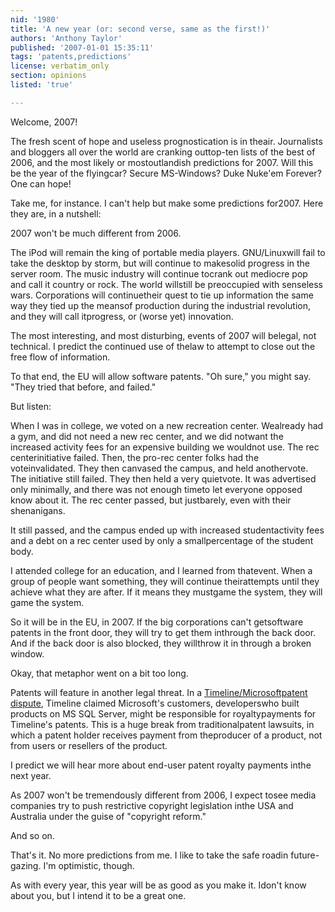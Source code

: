 ```yaml
---
nid: '1980'
title: 'A new year (or: second verse, same as the first!)'
authors: 'Anthony Taylor'
published: '2007-01-01 15:35:11'
tags: 'patents,predictions'
license: verbatim_only
section: opinions
listed: 'true'

---
```

Welcome, 2007!

The fresh scent of hope and useless prognostication is in theair. Journalists and bloggers all over the world are cranking outtop-ten lists of the best of 2006, and the most likely or mostoutlandish predictions for 2007. Will this be the year of the flyingcar? Secure MS-Windows? Duke Nuke'em Forever? One can hope!


<!--break-->


Take me, for instance. I can't help but make some predictions for2007. Here they are, in a nutshell:

2007 won't be much different from 2006.

The iPod will remain the king of portable media players. GNU/Linuxwill fail to take the desktop by storm, but will continue to makesolid progress in the server room. The music industry will continue tocrank out mediocre pop and call it country or rock. The world willstill be preoccupied with senseless wars. Corporations will continuetheir quest to tie up information the same way they tied up the meansof production during the industrial revolution, and they will call itprogress, or (worse yet) innovation.

The most interesting, and most disturbing, events of 2007 will belegal, not technical. I predict the continued use of thelaw to attempt to close out the free flow of information. 

To that end, the EU will allow software patents. "Oh sure," you might say. "They tried that before, and failed."

But listen:

When I was in college, we voted on a new recreation center. Wealready had a gym, and did not need a new rec center, and we did notwant the increased activity fees for an expensive building we wouldnot use. The rec centerinitiative failed. Then, the pro-rec center folks had the voteinvalidated. They then canvased the campus, and held anothervote. The initiative still failed. They then held a very quietvote. It was advertised only minimally, and there was not enough timeto let everyone opposed know about it. The rec center passed, but justbarely, even with their shenanigans.

It still passed, and the campus ended up with increased studentactivity fees and a debt on a rec center used by only a smallpercentage of the student body.

I attended college for an education, and I learned from thatevent. When a group of people want something, they will continue theirattempts until they achieve what they are after. If it means they mustgame the system, they will game the system.

So it will be in the EU, in 2007. If the big corporations can't getsoftware patents in the front door, they will try to get them inthrough the back door. And if the back door is also blocked, they willthrow it in through a broken window.

Okay, that metaphor went on a bit too long.

Patents will feature in another legal threat. In a [Timeline/Microsoftpatent dispute](http://www.theregister.co.uk/2003/02/20/sql_server_developers_face_huge/), Timeline claimed Microsoft's customers, developerswho built products on MS SQL Server, might be responsible for royaltypayments for Timeline's patents. This is a huge break from traditionalpatent lawsuits, in which a patent holder receives payment from theproducer of a product, not from users or resellers of the product.

I predict we will hear more about end-user patent royalty payments inthe next year.

As 2007 won't be tremendously different from 2006, I expect tosee media companies try to push restrictive copyright legislation inthe USA and Australia under the guise of "copyright reform."

And so on.

That's it. No more predictions from me. I like to take the safe roadin future-gazing. I'm optimistic, though.

As with every year, this year will be as good as you make it. Idon't know  about you, but I intend it to be a great one.

